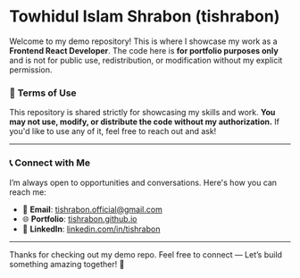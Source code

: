 # Towhidul Islam Shrabon (tishrabon)

Welcome to my demo repository! This is where I showcase my work as a **Frontend React Developer**. The code here is **for portfolio purposes only** and is not for public use, redistribution, or modification without my explicit permission.

### 🚫 **Terms of Use**
This repository is shared strictly for showcasing my skills and work. **You may not use, modify, or distribute the code without my authorization.** If you'd like to use any of it, feel free to reach out and ask!

---

### 📞 **Connect with Me**
I’m always open to opportunities and conversations. Here's how you can reach me:

- 📧 **Email**: [tishrabon.official@gmail.com](mailto:tishrabon.official@gmail.com)
- 🌐 **Portfolio**: [tishrabon.github.io](https://tishrabon.github.io)
- 🔗 **LinkedIn**: [linkedin.com/in/tishrabon](https://linkedin.com/in/tishrabon)

---

Thanks for checking out my demo repo. Feel free to connect — Let’s build something amazing together! 🚀
